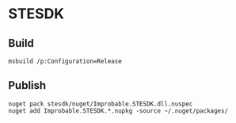 # STESDK

## Build
```
msbuild /p:Configuration=Release
```

## Publish
```
nuget pack stesdk/nuget/Improbable.STESDK.dll.nuspec
nuget add Improbable.STESDK.*.nupkg -source ~/.nuget/packages/
```